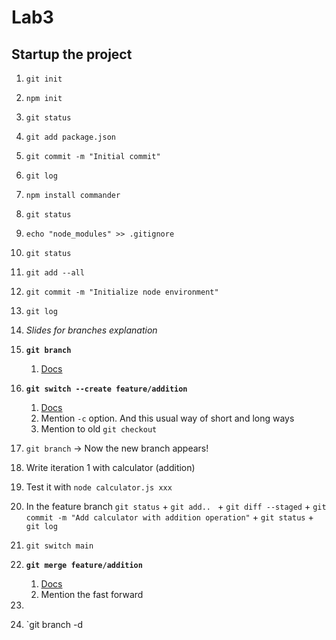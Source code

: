 # Lab3

## Startup the project
1. `git init`
1. `npm init`
1. `git status`
1. `git add package.json`
1. `git commit -m "Initial commit"`
1. `git log`
1. `npm install commander`
1. `git status`
1. `echo "node_modules" >> .gitignore`
1. `git status`
1. `git add --all`
1. `git commit -m "Initialize node environment"`
1. `git log`
1. *Slides for branches explanation*
1. **`git branch`**
    1. [Docs](https://git-scm.com/docs/git-branch)
1. **`git switch --create feature/addition`**
    1. [Docs](https://git-scm.com/docs/git-switch)
    1. Mention `-c` option. And this usual way of short and long ways
    1. Mention to old `git checkout`
1. `git branch` -> Now the new branch appears!
1. Write iteration 1 with calculator (addition)
1. Test it with `node calculator.js xxx`
1. In the feature branch `git status` + `git add.. ` + `git diff --staged` + `git commit -m "Add calculator with addition operation"` + `git status` + `git log`
1. `git switch main`
1. **`git merge feature/addition`**
    1. [Docs](https://git-scm.com/docs/git-merge)
    1. Mention the fast forward
1. 






1. `git branch -d 
